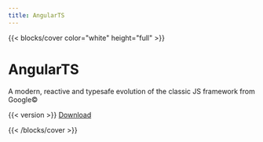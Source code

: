```yaml
---
title: AngularTS
---
```


{{< blocks/cover color="white" height="full" >}}

<div class="text-center" ng-app>
  <h1 class="display-1 mt-0 mt-md-5 pb-4">Angular<span>TS</span></h1>
</div>

<p class="lead mb-5">A modern, reactive and typesafe evolution of the classic JS framework from Google&copy;</p>

<div id="download">
  <span id="version"> {{< version >}} </span>
  <a class="btn btn-lg btn-secondary me-3 mb-4" href="https://github.com/Angular-Wave/angular.ts">
    Download <i class="fab fa-github ms-2 "></i>
  </a>
</div>

{{< /blocks/cover >}}
